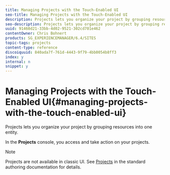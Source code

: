 ```yaml
---
title: Managing Projects with the Touch-Enabled UI
seo-title: Managing Projects with the Touch-Enabled UI
description: Projects lets you organize your project by grouping resources into one entity.
seo-description: Projects lets you organize your project by grouping resources into one entity.
uuid: 91460d21-33bb-4d02-9521-302cd701e462
contentOwner: Chris Bohnert
products: SG_EXPERIENCEMANAGER/6.4/SITES
topic-tags: projects
content-type: reference
discoiquuid: 840ada7f-761d-4443-9f79-4bb0054b8ff3
index: y
internal: n
snippet: y
---
```


# Managing Projects with the Touch-Enabled UI{#managing-projects-with-the-touch-enabled-ui}

Projects lets you organize your project by grouping resources into one entity.

In the **Projects** console, you access and take action on your projects.

>[!NOTE]
>
>Projects are not available in classic UI. See [Projects](../../../sites/authoring/using/projects.md) in the standard authoring documentation for details.

